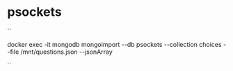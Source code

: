 # psockets
``

docker exec -it mongodb mongoimport --db psockets --collection choices --file /mnt/questions.json --jsonArray

``
